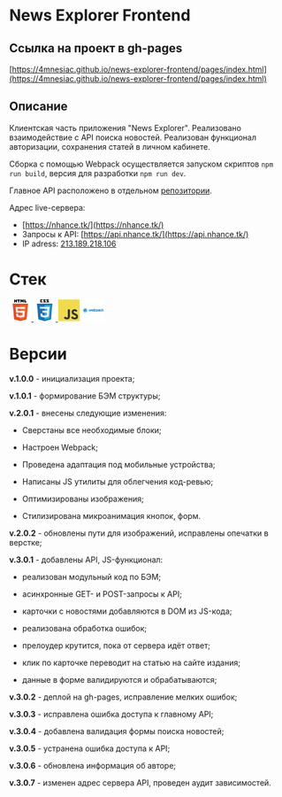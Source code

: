 # News Explorer Frontend

## Ссылка на проект в gh-pages

[https://4mnesiac.github.io/news-explorer-frontend/pages/index.html](https://4mnesiac.github.io/news-explorer-frontend/pages/index.html)

## Описание

Клиентская часть приложения "News Explorer". Реализовано взаимодействие с API поиска новостей. Реализован функционал авторизации, сохранения статей в личном кабинете.

Сборка с помощью Webpack осуществляется запуском скриптов `npm run build`, версия для разработки `npm run dev`.

Главное API расположено в отдельном [репозитории](https://github.com/4mnesiac/news-explorer).

Адрес live-сервера:

- [https://nhance.tk/](https://nhance.tk/)
- Запросы к API: [https://api.nhance.tk/](https://api.nhance.tk/)
- IP adress: [213.189.218.106](213.189.218.106)

# Стек

<p align="left"> <a href="https://www.w3.org/html/" target="_blank"> <img src="https://raw.githubusercontent.com/devicons/devicon/master/icons/html5/html5-original-wordmark.svg" alt="html5" title="html5" width="40" height="40"/> </a> 
<a href="https://www.w3schools.com/css/" target="_blank"> <img src="https://raw.githubusercontent.com/devicons/devicon/master/icons/css3/css3-original-wordmark.svg" alt="css3" title="css3" width="40" height="40"/> </a> 
<a href="https://developer.mozilla.org/en-US/docs/Web/JavaScript" target="_blank"> <img src="https://raw.githubusercontent.com/devicons/devicon/master/icons/javascript/javascript-original.svg" alt="javascript" title="javascript" width="40" height="40"/></a>
  <a href="https://webpack.js.org" target="_blank"> <img src="https://raw.githubusercontent.com/devicons/devicon/d00d0969292a6569d45b06d3f350f463a0107b0d/icons/webpack/webpack-original-wordmark.svg" alt="webpack" width="40" height="40"/> </a>

# Версии

**v.1.0.0** - инициализация проекта;

**v.1.0.1** - формирование БЭМ структуры;

**v.2.0.1** - внесены следующие изменения:

- Сверстаны все необходимые блоки;

- Настроен Webpack;

- Проведена адаптация под мобильные устройства;

- Написаны JS утилиты для облегчения код-ревью;

- Оптимизированы изображения;

- Стилизирована микроанимация кнопок, форм.

**v.2.0.2** - обновлены пути для изображений, исправлены опечатки в верстке;

**v.3.0.1** - добавлены API, JS-функционал:

- реализован модульный код по БЭМ;

- асинхронные GET- и POST-запросы к API;

- карточки с новостями добавляются в DOM из JS-кода;

- реализована обработка ошибок;

- прелоудер крутится, пока от сервера идёт ответ;

- клик по карточке переводит на статью на сайте издания;

- данные в форме валидируются и обрабатываются;

**v.3.0.2** - деплой на gh-pages, исправление мелких ошибок;

**v.3.0.3** - исправлена ошибка доступа к главному API;

**v.3.0.4** - добавлена валидация формы поиска новостей;

**v.3.0.5** - устранена ошибка доступа к API;

**v.3.0.6** - обновлена информация об авторе;

**v.3.0.7** - изменен адрес сервера API, проведен аудит зависимостей.

